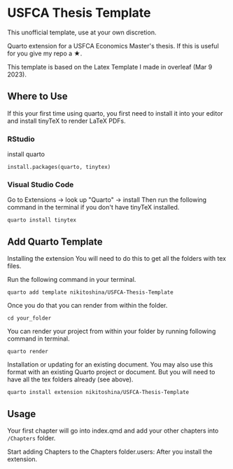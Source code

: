 # USFCA Thesis Template
This unofficial template, use at your own discretion.

Quarto extension for a USFCA Economics Master's thesis. If this is useful for you give my repo a ★.

This template is based on the Latex Template I made in overleaf (Mar 9 2023).


## Where to Use

If this your first time using quarto, you first need to install it into your editor and install tinyTeX to render LaTeX PDFs.

### RStudio
install quarto
```{r, eval = F}
install.packages(quarto, tinytex)
```

### Visual Studio Code
Go to Extensions -> look up "Quarto" -> install
Then run the following command in the terminal if you don't have tinyTeX installed.
```
quarto install tinytex

```

## Add Quarto Template

Installing the extension You will need to do this to get all the folders
with tex files.

Run the following command in your terminal.

    quarto add template nikitoshina/USFCA-Thesis-Template

Once you do that you can render from within the folder.

    cd your_folder

You can render your project from within your folder by running following command in terminal.

    quarto render

Installation or updating for an existing document. You may also use this
format with an existing Quarto project or document. But you will need to
have all the tex folders already (see above).

    quarto install extension nikitoshina/USFCA-Thesis-Template

## Usage 

Your first chapter will go into index.qmd and add your other chapters into `/Chapters` folder.

Start adding Chapters to the Chapters folder.users: After you install
the extension.
